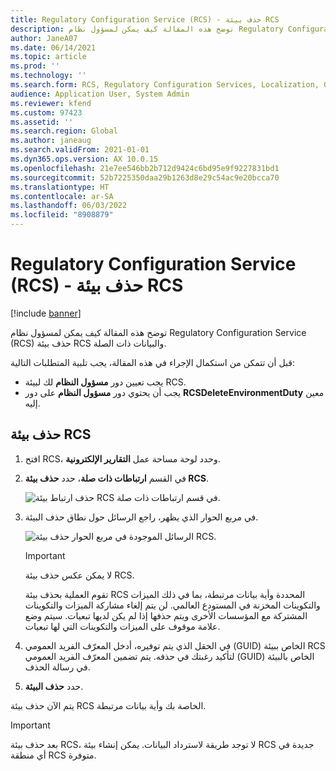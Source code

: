 ```yaml
---
title: Regulatory Configuration Service (RCS) - حذف بيئة RCS
description: توضح هذه المقالة كيف يمكن لمسؤول نظام Regulatory Configuration Service‏ (RCS) حذف بيئة RCS والبيانات ذات الصلة.
author: JaneA07
ms.date: 06/14/2021
ms.topic: article
ms.prod: ''
ms.technology: ''
ms.search.form: RCS, Regulatory Configuration Services, Localization, Global
audience: Application User, System Admin
ms.reviewer: kfend
ms.custom: 97423
ms.assetid: ''
ms.search.region: Global
ms.author: janeaug
ms.search.validFrom: 2021-01-01
ms.dyn365.ops.version: AX 10.0.15
ms.openlocfilehash: 21e7ee546bb2b712d9424c6bd95e9f9227831bd1
ms.sourcegitcommit: 52b7225350daa29b1263d8e29c54ac9e20bcca70
ms.translationtype: HT
ms.contentlocale: ar-SA
ms.lasthandoff: 06/03/2022
ms.locfileid: "8908879"
---
```

# <a name="regulatory-configuration-service-rcs---delete-an-rcs-environment"></a>Regulatory Configuration Service (RCS) - حذف بيئة RCS

[!include [banner](../includes/banner.md)]

توضح هذه المقالة كيف يمكن لمسؤول نظام Regulatory Configuration Service‏ (RCS) حذف بيئة RCS والبيانات ذات الصلة.

قبل أن تتمكن من استكمال الإجراء في هذه المقالة، يجب تلبية المتطلبات التالية:

- يجب تعيين دور **مسؤول النظام** لك لبيئة RCS.
- يجب أن يحتوي دور **مسؤول النظام** على دور **RCSDeleteEnvironmentDuty** معين إليه.

## <a name="delete-an-rcs-environment"></a>حذف بيئة RCS

1. افتح RCS، وحدد لوحة مساحة عمل **التقارير الإلكترونية**.
2. في القسم **ارتباطات ذات صلة**، حدد **حذف بيئة RCS**.

    ![حذف ارتباط بيئة RCS في قسم ارتباطات ذات صلة.](media/01_RCS-Delete-Environ-Related-Link.PNG)

3. في مربع الحوار الذي يظهر، راجع الرسائل حول نطاق حذف البيئة.

    ![الرسائل الموجودة في مربع الحوار حذف بيئة RCS.](media/01_RCS-Delete-Environ-Msg_noGUID.PNG)

    > [!IMPORTANT]
    > لا يمكن عكس حذف بيئة RCS.
    >
    > تقوم العملية بحذف بيئة RCS المحددة وأية بيانات مرتبطة، بما في ذلك الميزات والتكوينات المخزنة في المستودع العالمي. لن يتم إلغاء مشاركة الميزات والتكوينات المشتركة مع المؤسسات الأخرى ويتم حذفها إذا لم يكن لديها تبعيات. سيتم وضع علامة موقوف على الميزات والتكوينات التي لها تبعيات.

4. في الحقل الذي يتم توفيره، أدخل المعرّف الفريد العمومي (GUID) الخاص ببيئة RCS لتأكيد رغبتك في حذفه. يتم تضمين المعرّف الفريد العمومي (GUID) الخاص بالبيئة في رسالة الحذف.
5. حدد **حذف البيئة**.
    
يتم الآن حذف بيئة RCS الخاصة بك وأية بيانات مرتبطة.

> [!IMPORTANT]
> بعد حذف بيئة RCS، لا توجد طريقة لاسترداد البيانات. يمكن إنشاء بيئة RCS جديدة في أي منطقة RCS متوفرة.
